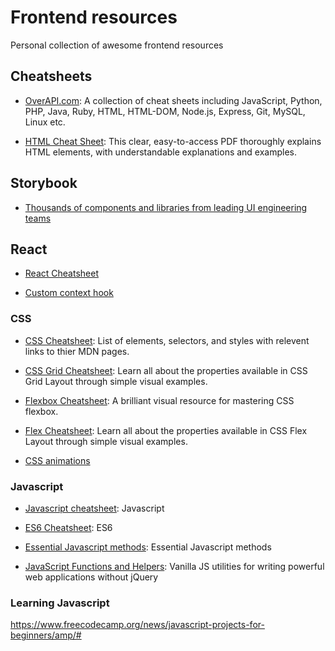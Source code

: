 # Frontend resources

Personal collection of awesome frontend resources

## Cheatsheets

-   [OverAPI.com](https://overapi.com/): A collection of cheat sheets including JavaScript, Python, PHP, Java, Ruby, HTML, HTML-DOM, Node.js, Express, Git, MySQL, Linux etc.

-   [HTML Cheat Sheet](https://html.com/wp-content/uploads/html-cheat-sheet.pdf): This clear, easy-to-access PDF thoroughly explains HTML elements, with understandable explanations and examples.

## Storybook

-   [Thousands of components and libraries from leading UI engineering teams](https://storybook.js.org/showcase) 

## React

-   [React Cheatsheet](https://www.freecodecamp.org/news/the-react-cheatsheet)

-   [Custom context hook](https://johno.com/using-react-context-with-a-custom-hook)

### CSS

-   [CSS Cheatsheet](http://overapi.com/css): List of elements, selectors, and styles with relevent links to thier MDN pages.

-   [CSS Grid Cheatsheet](http://grid.malven.co): Learn all about the properties available in CSS Grid Layout through simple visual examples.

-   [Flexbox Cheatsheet](https://darekkay.com/dev/flexbox-cheatsheet.html): A brilliant visual resource for mastering CSS flexbox.

-   [Flex Cheatsheet](https://flexbox.malven.co/): Learn all about the properties available in CSS Flex Layout through simple visual examples.

-   [CSS animations](https://xsgames.co/animatiss)

### Javascript

-   [Javascript cheatsheet](https://overapi.com/javascript): Javascript

-   [ES6 Cheatsheet](https://mrezaulkarim.com/es6-cheat-sheet): ES6

-   [Essential Javascript methods](https://cheatography.com/bytecut/cheat-sheets/essential-vanilla-javascript-methods): Essential Javascript methods

-   [JavaScript Functions and Helpers](https://plainjs.com/javascript): Vanilla JS utilities for writing powerful web applications without jQuery

### Learning Javascript

https://www.freecodecamp.org/news/javascript-projects-for-beginners/amp/#
